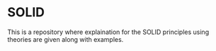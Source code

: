 # SOLID
This is a repository where explaination for the SOLID principles using theories are given along with examples.
